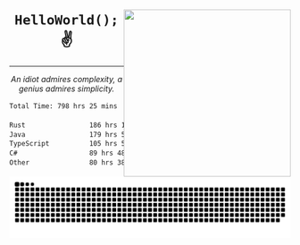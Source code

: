 <div text-align="center">
    <img src="https://i.imgur.com/h1q15Kt.gife" align="right" width="299" height="299">
    <h1 align="center"><code>HelloWorld();</code> ✌️</h1>
    <hr>
    <p align="center"><i>An idiot admires complexity, a genius admires simplicity.</i></p>
</div>

<!--START_SECTION:waka-->

```txt
Total Time: 798 hrs 25 mins

Rust                186 hrs 16 mins █████▒░░░░░░░░░░░░░░░░░░░   21.19 %
Java                179 hrs 57 mins █████░░░░░░░░░░░░░░░░░░░░   20.47 %
TypeScript          105 hrs 52 mins ███░░░░░░░░░░░░░░░░░░░░░░   12.04 %
C#                  89 hrs 48 mins  ██▓░░░░░░░░░░░░░░░░░░░░░░   10.22 %
Other               80 hrs 38 mins  ██▒░░░░░░░░░░░░░░░░░░░░░░   09.17 %
```

<!--END_SECTION:waka-->

<picture>
  <source media="(prefers-color-scheme: dark)" srcset="https://raw.githubusercontent.com/Somfic/Somfic/main/github-contribution-grid-snake-dark.svg">
  <source media="(prefers-color-scheme: light)" srcset="https://raw.githubusercontent.com/Somfic/Somfic/main/github-contribution-grid-snake.svg">
  <img alt="github contribution grid snake animation" src="https://raw.githubusercontent.com/Somfic/Somfic/main/github-contribution-grid-snake.svg">
</picture>
